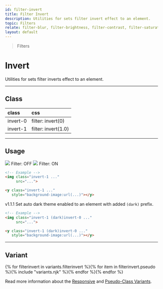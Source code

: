 ```yaml
---
id: filter-invert
title: Filter Invert
description: Utilities for sets filter invert effect to an element.
topic: Filters
relate: filter-blur, filter-brightness, filter-contrast, filter-saturate, filter-drop-shadow
layout: default
---
```


> Filters

# Invert

Utilities for sets filter inverts effect to an element.

---

## Class

| <span class="px-3 py-1 text-white (dark)text-charcoal-100 bg-charcoal-100 (dark)bg-gray-600 rounded-full">class</span> | <span class="px-3 py-1 text-white (dark)text-charcoal-100 bg-charcoal-100 (dark)bg-gray-600 rounded-full">css</span> |
|:--|:--|
| invert-0 | filter: invert(0) |
| invert-1 | filter: invert(1.0) |

---

## Usage

<y class="mx-2 my-2 mx-auto flex">
  <y class="p-2 max-w-sm">
    <img class="w-full h-48 object-cover object-center overflow-hidden rounded-lg shadow"
         src="https://picsum.photos/500?=5">
    <y class="pt-2 text-sm text-center">
      Filter: OFF
    </y>
  </y>
  <y class="m-2 max-w-sm">
    <img class="invert-1 w-full h-48 object-cover object-center overflow-hidden rounded-lg"
         src="https://picsum.photos/500?=5">
    <y class="pt-2 text-sm text-center">
      Filter: ON
    </y>
  </y>
</y>

```html
<!-- Example -->
<img class="invert-1 ..."
     src="...">

<y class="invert-1 ..."
   style="background-image:url(...)"></y>
```

<span class="ml-1 px-2 py-1 text-sm text-gray-600 (dark)text-charcoal-100 bg-gray-300 (dark)bg-gray-600">v1.1.1</span> Set auto dark theme enabled to an element with added `(dark)` prefix.

```html
<!-- Example -->
<img class="invert-1 (dark)invert-0 ..."
     src="...">

<y class="invert-1 (dark)invert-0 ..."
   style="background-image:url(...)"></y>
```

---

## Variant

<y class="flex flex-gap-2 flex-wrap justify-start items-center">{% for filterinvert in variants.filterinvert %}{% for item in filterinvert.pseudo %}{% include "variants.njk" %}{% endfor %}{% endfor %}</y>

Read more information about the [Responsive](/responsive) and [Pseudo-Class Variants](/pseudo-class-variants/).

